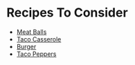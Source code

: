 # Recipes To Consider

- [Meat Balls](https://www.delish.com/cooking/recipe-ideas/a25238990/keto-meatballs-recipe/)
- [Taco Casserole](https://www.delish.com/cooking/recipe-ideas/a26935174/keto-taco-casserole-recipe/)
- [Burger](https://www.delish.com/cooking/recipe-ideas/recipes/a54644/blt-burgers-recipe/)
- [Taco Peppers](https://www.delish.com/cooking/recipe-ideas/recipes/a51748/taco-stuffed-peppers-recipe/)